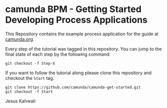 # camunda BPM - Getting Started Developing Process Applications

This Repository contains the example process application for the guide at [camunda.org](http://camunda.org/get-started/developing-process-applications.html).

Every step of the tutorial was tagged in this repository. You can jump to the final state of each step
by the following command:

```
git checkout -f Step-X
```

If you want to follow the tutorial along please clone this repository and checkout the `Start` tag.

```
git clone https://github.com/camunda/camunda-get-started.git
git checkout -f Start
```
Jesus Kahwati